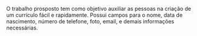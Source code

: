 O trabalho prosposto tem como objetivo auxiliar as pessoas na criação de um currículo fácil e rapidamente. 
Possui campos para o nome, data de nascimento, número de telefone, foto, email, e demais informações necessárias.
